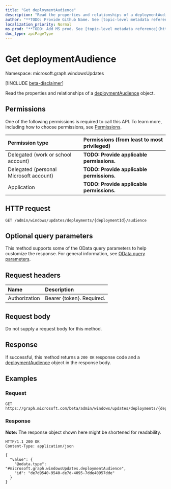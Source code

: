 ```yaml
---
title: "Get deploymentAudience"
description: "Read the properties and relationships of a deploymentAudience object."
author: "**TODO: Provide Github Name. See [topic-level metadata reference](https://msgo.azurewebsites.net/add/document/guidelines/metadata.html#topic-level-metadata)**"
localization_priority: Normal
ms.prod: "**TODO: Add MS prod. See [topic-level metadata reference](https://msgo.azurewebsites.net/add/document/guidelines/metadata.html#topic-level-metadata)**"
doc_type: apiPageType
---
```


# Get deploymentAudience
Namespace: microsoft.graph.windowsUpdates

[!INCLUDE [beta-disclaimer](../../includes/beta-disclaimer.md)]

Read the properties and relationships of a [deploymentAudience](../resources/windowsupdates-deploymentaudience.md) object.

## Permissions
One of the following permissions is required to call this API. To learn more, including how to choose permissions, see [Permissions](/graph/permissions-reference).

|Permission type|Permissions (from least to most privileged)|
|:---|:---|
|Delegated (work or school account)|**TODO: Provide applicable permissions.**|
|Delegated (personal Microsoft account)|**TODO: Provide applicable permissions.**|
|Application|**TODO: Provide applicable permissions.**|

## HTTP request

<!-- {
  "blockType": "ignored"
}
-->
``` http
GET /admin/windows/updates/deployments/{deploymentId}/audience
```

## Optional query parameters
This method supports some of the OData query parameters to help customize the response. For general information, see [OData query parameters](/graph/query-parameters).

## Request headers
|Name|Description|
|:---|:---|
|Authorization|Bearer {token}. Required.|

## Request body
Do not supply a request body for this method.

## Response

If successful, this method returns a `200 OK` response code and a [deploymentAudience](../resources/windowsupdates-deploymentaudience.md) object in the response body.

## Examples

### Request
<!-- {
  "blockType": "request",
  "name": "get_deploymentaudience"
}
-->
``` http
GET https://graph.microsoft.com/beta/admin/windows/updates/deployments/{deploymentId}/audience
```


### Response
**Note:** The response object shown here might be shortened for readability.
<!-- {
  "blockType": "response",
  "truncated": true,
  "@odata.type": "microsoft.graph.windowsUpdates.deploymentAudience"
}
-->
``` http
HTTP/1.1 200 OK
Content-Type: application/json

{
  "value": {
    "@odata.type": "#microsoft.graph.windowsUpdates.deploymentAudience",
    "id": "de7d9540-9540-de7d-4095-7dde40957dde"
  }
}
```

